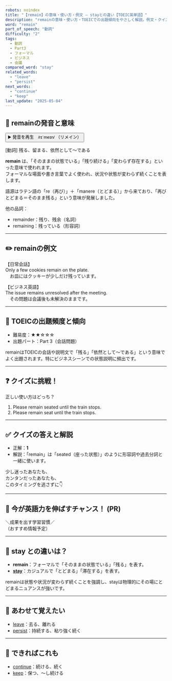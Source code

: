 ```yaml
---
robots: noindex
title: "【remain】の意味・使い方・例文 ― stayとの違い【TOEIC英単語】"
description: "remainの意味・使い方・TOEICでの出題傾向をやさしく解説。例文・クイズ付きでstayとの違いもわかりやすく学べます。"
word: "remain"
part_of_speech: "動詞"
difficulty: "2"
tags:
  - 動詞
  - Part3
  - フォーマル
  - ビジネス
  - 会議
compared_word: "stay"
related_words:
  - "leave"
  - "persist"
next_words:
  - "continue"
  - "keep"
last_update: "2025-05-04"
---
```


## 🔰 remainの発音と意味

<button class="play-audio" onclick="playTTS('remain')">
  <span class="play-audio-main">
    ▶️ 発音を再生　/rɪˈmeɪn/
  </span>
  <span class="play-audio-sub">
    （リメイン）
  </span>
</button>

[動詞] 残る、留まる、依然として～である

**remain** は、「そのままの状態でいる」「残り続ける」「変わらず存在する」といった意味で使われます。  
フォーマルな場面や書き言葉でよく使われ、状況や状態が変わらず続くことを表します。

語源はラテン語の「re（再び）」＋「manere（とどまる）」から来ており、「再びとどまる＝そのまま残る」という意味が発展しました。

他の品詞：  
- remainder：残り、残余（名詞）
- remaining：残っている（形容詞）

---

## ✏️ remainの例文

【日常会話】  
Only a few cookies remain on the plate.  
　お皿にはクッキーが少しだけ残っています。

【ビジネス英語】  
The issue remains unresolved after the meeting.  
　その問題は会議後も未解決のままです。

---

## 🎯 TOEICの出題頻度と傾向

- 難易度：★★☆☆☆
- 出題パート：Part 3（会話問題）

remainはTOEICの会話や説明文で「残る」「依然として～である」という意味でよく出題されます。特にビジネスシーンでの状態説明に頻出です。

---

## ❓ クイズに挑戦！

正しい使い方はどっち？

1. Please remain seated until the train stops.  
2. Please remain seat until the train stops.

---

## ✅ クイズの答えと解説

- 正解：**1**
- 解説：「remain」は「seated（座った状態）」のように形容詞や過去分詞と一緒に使います。

少し迷ったあなたも、  
カンタンだったあなたも、  
このタイミングを逃さずに👇️

---

## 🚀 今が英語力を伸ばすチャンス！ (PR)

<div class="info-center">
＼成果を出す学習習慣／<br>  
（おすすめ情報予定）
</div>

---

## 🤔  stay との違いは？

- **remain**：フォーマルで「そのままの状態でいる」「残る」を表す。
- **[stay](/word/stay/)**：カジュアルで「とどまる」「滞在する」を表す。

remainは状態や状況が変わらず続くことを強調し、stayは物理的にその場にとどまるニュアンスが強いです。

---

## 🧩 あわせて覚えたい

- [leave](/word/leave/)：去る、離れる
- [persist](/word/persist/)：持続する、粘り強く続く

---

## 📖 できればこれも

- [continue](/word/continue/)：続ける、続く
- [keep](/word/keep/)：保つ、～し続ける

<!-- cvid: aid09_bid26 -->
